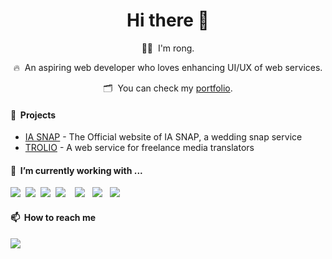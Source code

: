 <h1 align='center'> Hi there 👋 </h1>

<div align='center'>
<p>👩‍💻&nbsp;&nbsp;I'm rong.</p>
<p>🔥&nbsp;&nbsp;An aspiring web developer who loves enhancing UI/UX of web services.</p>
<p>🗂&nbsp;&nbsp;You can check my <a href="https://dev-rong.github.io">portfolio</a>.</p>
</div>

<h4>📂&nbsp;&nbsp;Projects</h4>
<ul>
  <li><a href="https://iasnap.vercel.app">IA SNAP</a> - The Official website of IA SNAP, a wedding snap service</li>
  <li><a href="https://trolio.netlify.app">TROLIO</a> - A web service for freelance media translators</li>
</ul>


<h4>🔭&nbsp;&nbsp;I’m currently working with ...</h4>
<p>
  <img src="https://img.shields.io/badge/html5%20-%23e34f26.svg?&style=for-the-badge&logo=html5&logoColor=white" />&nbsp;&nbsp;<img src="https://img.shields.io/badge/CSS3-1572B6?&style=for-the-badge&logo=css3&logoColor=white" />&nbsp;&nbsp;<img src="https://img.shields.io/badge/JavaScript-F7DF1E?style=for-the-badge&logo=javascript&logoColor=black" />&nbsp;&nbsp;<img src="https://img.shields.io/badge/TypeScript-007ACC?style=for-the-badge&logo=typescript&logoColor=white" />&nbsp;&nbsp;&nbsp;&nbsp;<img src="https://img.shields.io/badge/React-20232A?style=for-the-badge&logo=react&logoColor=61DAFB" />&nbsp;&nbsp;
 <img src="https://img.shields.io/badge/next.js-000000?style=for-the-badge&logo=next.js&logoColor=white" />&nbsp;&nbsp;&nbsp;<img src="https://img.shields.io/badge/tailwindcss-%2338B2AC.svg?style=for-the-badge&logo=tailwind-css&logoColor=white" />&nbsp;&nbsp;&nbsp;
</p>

<h4>📫&nbsp;&nbsp;How to reach me</h4>
<p>
  <a href="mailto:dev.ronggg@gmail.com?subject=Olá%20Stefany"><img src="https://img.shields.io/badge/gmail-%23D14836.svg?&style=for-the-badge&logo=gmail&logoColor=white" /></a>&nbsp;&nbsp;&nbsp;&nbsp;
</p>
